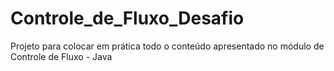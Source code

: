 # Controle_de_Fluxo_Desafio
Projeto para colocar em prática todo o conteúdo apresentado no módulo de Controle de Fluxo - Java
